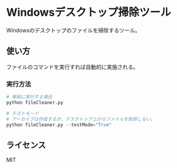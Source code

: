 # Windowsデスクトップ掃除ツール

Windowsのデスクトップのファイルを掃除するツール。

## 使い方
ファイルのコマンドを実行すれば自動的に実施される。  

### 実行方法
```python
# 単純に実行する場合
python fileCleaner.py

# テストモード
# アーカイブは作成するが、デスクトップ上からファイルを削除しない。
python fileCleaner.py --testMode="True"
```

## ライセンス
MIT

